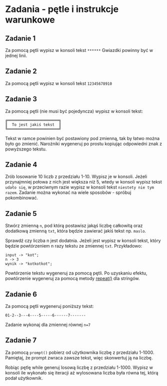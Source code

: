# Zadania - pętle i instrukcje warunkowe

## Zadanie 1
Za pomocą pętli wypisz w konsoli tekst `******`
Gwiazdki powinny być w jednej linii.

## Zadanie 2
Za pomocą pętli wypisz w konsoli tekst `12345678910`

## Zadanie 3
Za pomocą pętli (nie musi być pojedyncza) wypisz w konsoli tekst:

```
╔═══════════════════════╗
║  To jest jakiś tekst  ║
╚═══════════════════════╝
```

Tekst w ramce powinien być postawiony pod zmienną, tak by łatwo można było go zmienić. Narożniki wygeneruj po prostu kopiując odpowiedni znak z powyższego tekstu.

## Zadanie 4
Zrób losowanie 10 liczb z przedziału 1-10. Wypisz je w konsoli. Jeżeli przynajmniej połowa z nich jest większa niż 5, wtedy w konsoli wypisz tekst `udało się`, w przeciwnym razie wypisz w konsoli tekst `niestety nie tym razem`. Zadanie można wykonać na wiele sposobów - spróbuj pokombinować.

## Zadanie 5
Stwórz zmienną `n`, pod którą postawisz jakąś liczbę całkowitą oraz dodatkową zmienną `txt`, która będzie zawierać jakiś tekst np. `maslo`.

Sprawdź czy liczba n jest dodatnia. Jeżeli jest wypisz w konsoli tekst, który będzie powtórzeniem n razy tekstu ze zmiennej `txt`. Przykładowo:

```
input -> "kot";
n -> 3
wynik -> "kotkotkot";
```

Powtórzenie tekstu wygeneruj za pomocą pętli. Po uzyskaniu efektu, powtórzenie wygeneruj za pomocą metody [repeat()](https://developer.mozilla.org/pl/docs/Web/JavaScript/Referencje/Obiekty/String/repeat) dla stringów.

## Zadanie 6
Za pomocą pętli wygeneruj poniższy tekst:

`01-2--3---4----5-----6------7-------`

Zadanie wykonaj dla zmiennej równej `n=7`

## Zadanie 7
Za pomocą `prompt()` pobierz od użytkownika liczbę z przedziału 1-1000. Pamiętaj, że prompt zwraca zawsze tekst, więc skonwertuj ją na liczbę.

Robiąc pętlę while generuj losową liczbę z przedziału 1-1000.
Wypisz w konsoli ile wykonało się iteracji aż wylosowana liczba była równa tej, którą podał użytkownik.


